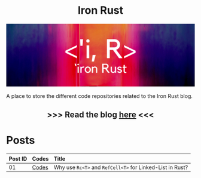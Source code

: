 <center><h1>Iron Rust</h1></center>

<div align="center">

![](images/iron_rust_banner.png)

</div>

A place to store the different code repositories related to the Iron Rust blog.

<div align="center">
<h2>

\>>> Read the blog [here](https://ironrust.substack.com/) <<<

</h2>
</div>

# Posts

<div align="center">

|Post ID|Codes|Title|
|:--|:--|:--|
|01|[Codes](./post/why_use_rc_refcell_for_linkedlist)|Why use `Rc<T>` and `RefCell<T>` for Linked-List in Rust?|

</div>

